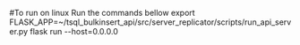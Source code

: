 #To run on linux
Run the commands bellow
    export FLASK_APP=~/tsql_bulkinsert_api/src/server_replicator/scripts/run_api_server.py
    flask run --host=0.0.0.0    